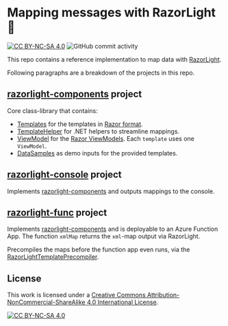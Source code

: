 # Mapping messages with RazorLight 🛝

[![CC BY-NC-SA 4.0][cc-by-nc-sa-shield]][cc-by-nc-sa]
![GitHub commit activity](https://img.shields.io/github/commit-activity/m/erwinkramer/razorlight-mapping)

This repo contains a reference implementation to map data with [RazorLight](https://github.com/toddams/RazorLight).

Following paragraphs are a breakdown of the projects in this repo.

## [razorlight-components](/razorlight-components/) project

Core class-library that contains:
- [Templates](/razorlight-components/Templates/) for the templates in [Razor format](https://learn.microsoft.com/en-us/aspnet/core/mvc/views/razor?view=aspnetcore-9.0).
- [TemplateHelper](/razorlight-components/TemplateHelper/) for .NET helpers to streamline mappings.
- [ViewModel](/razorlight-components/ViewModel/) for the [Razor ViewModels](https://learn.microsoft.com/en-us/aspnet/core/mvc/views/overview?view=aspnetcore-9.0#pass-data-to-views). Each `template` uses one `ViewModel`.
- [DataSamples](/razorlight-components/DataSamples/) as demo inputs for the provided templates.

## [razorlight-console](/razorlight-console/) project

Implements [razorlight-components](/razorlight-components/) and outputs mappings to the console.

## [razorlight-func](/razorlight-func/) project

Implements [razorlight-components](/razorlight-components/) and is deployable to an Azure Function App. The function `xmlMap` returns the `xml`-map output via RazorLight.

Precompiles the maps before the function app even runs, via the [RazorLightTemplatePrecompiler](/razorlight-components/RazorLightTemplatePrecompiler.cs).

## License

This work is licensed under a
[Creative Commons Attribution-NonCommercial-ShareAlike 4.0 International License][cc-by-nc-sa].

[![CC BY-NC-SA 4.0][cc-by-nc-sa-image]][cc-by-nc-sa]

[cc-by-nc-sa]: http://creativecommons.org/licenses/by-nc-sa/4.0/
[cc-by-nc-sa-image]: https://licensebuttons.net/l/by-nc-sa/4.0/88x31.png
[cc-by-nc-sa-shield]: https://img.shields.io/badge/License-CC%20BY--NC--SA%204.0-lightgrey.svg
